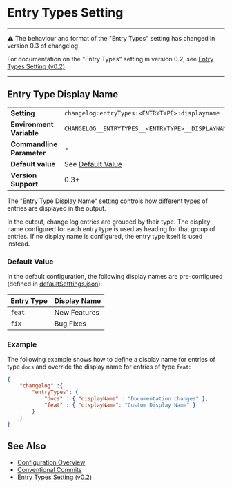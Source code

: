 # Entry Types Setting

---

⚠️ The behaviour and format of the "Entry Types" setting has changed in version 0.3 of changelog.

For documentation on the "Entry Types" setting in version 0.2, see [Entry Types Setting (v0.2)](https://github.com/ap0llo/changelog/blob/release/v0.2/docs/configuration.md#entry-types).

---

## Entry Type Display Name

<table>
    <tr>
        <td><b>Setting</b></td>
        <td><code>changelog:entryTypes:&lt;ENTRYTYPE&gt;:displayname</code></td>
    </tr>
    <tr>
        <td><b>Environment Variable</b></td>
        <td><code>CHANGELOG__ENTRYTYPES__&lt;ENTRYTYPE&gt;__DISPLAYNAME</code></td>
    </tr>
    <tr>
        <td><b>Commandline Parameter</b></td>
        <td>-</td>
    </tr>
    <tr>
        <td><b>Default value</b></td>
        <td>See <a href="#default-value">Default Value</a></td>
    </tr>
    <tr>
        <td><b>Version Support</b></td>
        <td>0.3+</td>
    </tr>
</table>

The "Entry Type Display Name" setting controls how different types of entries are displayed in the output.

In the output, change log entries are grouped by their type.
The display name configured for each entry type is used as heading for that group of entries.
If no display name is configured, the entry type itself is used instead.

### Default Value

In the default configuration, the following display names are pre-configured (defined in [defaultSetttings.json](../../../src/ChangeLog/Configuration/defaultSettings.json)):

| Entry Type | Display Name |
|------------|--------------|
| `feat`     | New Features |
| `fix`      | Bug Fixes    |

### Example

The following example shows how to define a display name for entries of type `docs` and override the display name for entries of type `feat`:

```json
{
    "changelog" :{
        "entryTypes": {
            "docs" : { "displayName" : "Documentation changes" },
            "feat" : { "displayName": "Custom Display Name" }
        }
    }
}
```

## See Also

- [Configuration Overview](../../configuration.md)
- [Conventional Commits](https://www.conventionalcommits.org/)
- [Entry Types Setting (v0.2)](https://github.com/ap0llo/changelog/blob/release/v0.2/docs/configuration.md#entry-types)